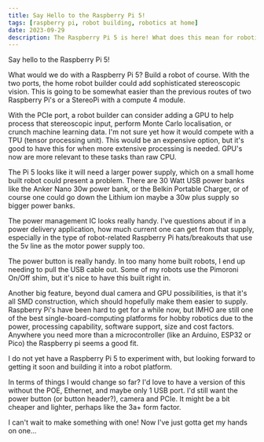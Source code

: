 ```yaml
---
title: Say Hello to the Raspberry Pi 5!
tags: [raspberry pi, robot building, robotics at home]
date: 2023-09-29
description: The Raspberry Pi 5 is here! What does this mean for robotics at home?
---
```

Say hello to the Raspberry Pi 5!

What would we do with a Raspberry Pi 5? Build a robot of course.
With the two ports, the home robot builder could add sophisticated stereoscopic vision. This is going to be somewhat easier than the previous routes of two Raspberry Pi's or a StereoPi with a compute 4 module.

With the PCIe port, a robot builder can consider adding a GPU to help process that stereoscopic input, perform Monte Carlo localisation, or crunch machine learning data. I'm not sure yet how it would compete with a TPU (tensor processing unit). This would be an expensive option, but it's good to have this for when more extensive processing is needed. GPU's now are more relevant to these tasks than raw CPU.

The Pi 5 looks like it will need a larger power supply, which on a small home built robot could present a problem. There are 30 Watt USB power banks like the Anker Nano 30w power bank, or the Belkin Portable Charger, or of course one could go down the Lithium ion  maybe a 30w plus supply so bigger power banks.

The power management IC looks really handy. I've questions about if in a power delivery application, how much current one can get from that supply, especially in the type of robot-related Raspberry Pi hats/breakouts that use the 5v line as the motor power supply too.

The power button is really handy. In too many home built robots, I end up needing to pull the USB cable out. Some of my robots use the Pimoroni On/Off shim, but it's nice to have this built right in.

Another big feature, beyond dual camera and GPU possibilities, is that it's all SMD construction, which should hopefully make them easier to supply. Raspberry Pi's have been hard to get for a while now, but IMHO are still one of the best single-board-computing platforms for hobby robotics due to the power, processing capability, software support, size and cost factors. Anywhere you need more than a microcontroller (like an Arduino, ESP32 or Pico) the Raspberry pi seems a good fit.

I do not yet have a Raspberry Pi 5 to experiment with, but looking forward to getting it soon and building it into a robot platform.

In terms of things I would change so far? I'd love to have a version of this without the POE, Ethernet, and maybe only 1 USB port. I'd still want the power button (or button header?), camera and PCIe. It might be a bit cheaper and lighter, perhaps like the 3a+ form factor.

I can't wait to make something with one! Now I've just gotta get my hands on one...
